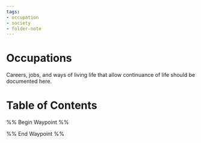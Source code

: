```yaml
---
tags:
- occupation
- society
- folder-note
---
```

# Occupations
Careers, jobs, and ways of living life that allow continuance of life should be documented here.
# Table of Contents
%% Begin Waypoint %%


%% End Waypoint %%
